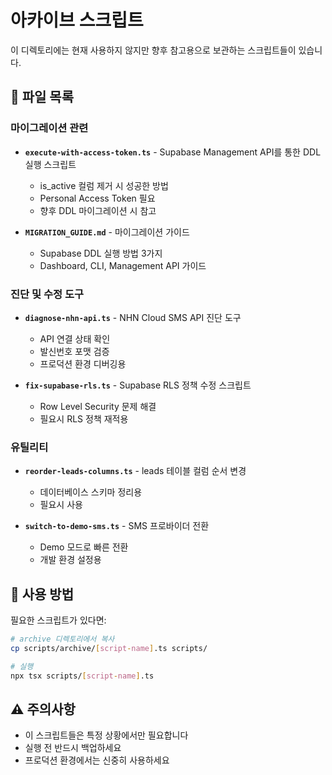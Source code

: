 # 아카이브 스크립트

이 디렉토리에는 현재 사용하지 않지만 향후 참고용으로 보관하는 스크립트들이 있습니다.

## 📁 파일 목록

### 마이그레이션 관련
- **`execute-with-access-token.ts`** - Supabase Management API를 통한 DDL 실행 스크립트
  - is_active 컬럼 제거 시 성공한 방법
  - Personal Access Token 필요
  - 향후 DDL 마이그레이션 시 참고

- **`MIGRATION_GUIDE.md`** - 마이그레이션 가이드
  - Supabase DDL 실행 방법 3가지
  - Dashboard, CLI, Management API 가이드

### 진단 및 수정 도구
- **`diagnose-nhn-api.ts`** - NHN Cloud SMS API 진단 도구
  - API 연결 상태 확인
  - 발신번호 포맷 검증
  - 프로덕션 환경 디버깅용

- **`fix-supabase-rls.ts`** - Supabase RLS 정책 수정 스크립트
  - Row Level Security 문제 해결
  - 필요시 RLS 정책 재적용

### 유틸리티
- **`reorder-leads-columns.ts`** - leads 테이블 컬럼 순서 변경
  - 데이터베이스 스키마 정리용
  - 필요시 사용

- **`switch-to-demo-sms.ts`** - SMS 프로바이더 전환
  - Demo 모드로 빠른 전환
  - 개발 환경 설정용

## 📝 사용 방법

필요한 스크립트가 있다면:
```bash
# archive 디렉토리에서 복사
cp scripts/archive/[script-name].ts scripts/

# 실행
npx tsx scripts/[script-name].ts
```

## ⚠️ 주의사항

- 이 스크립트들은 특정 상황에서만 필요합니다
- 실행 전 반드시 백업하세요
- 프로덕션 환경에서는 신중히 사용하세요
